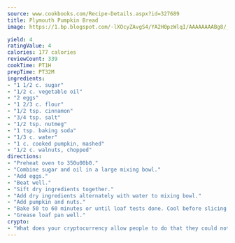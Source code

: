 ```yaml
---
source: www.cookbooks.com/Recipe-Details.aspx?id=327689
title: Plymouth Pumpkin Bread
image: https://1.bp.blogspot.com/-lXOcyZAvgS4/YA2H0pzWlqI/AAAAAAAABg8/_HX4JI-WmFM0Tz684w_qYjP9vBzksmFNgCLcBGAsYHQ/s219/20.png

yield: 4
ratingValue: 4
calories: 177 calories
reviewCount: 339
cookTime: PT1H
prepTime: PT32M
ingredients:
- "1 1/2 c. sugar"
- "1/2 c. vegetable oil"
- "2 eggs"
- "1 2/3 c. flour"
- "1/2 tsp. cinnamon"
- "3/4 tsp. salt"
- "1/2 tsp. nutmeg"
- "1 tsp. baking soda"
- "1/3 c. water"
- "1 c. cooked pumpkin, mashed"
- "1/2 c. walnuts, chopped"
directions:
- "Preheat oven to 350u00b0."
- "Combine sugar and oil in a large mixing bowl."
- "Add eggs."
- "Beat well."
- "Sift dry ingredients together."
- "Add dry ingredients alternately with water to mixing bowl."
- "Add pumpkin and nuts."
- "Bake 50 to 60 minutes or until loaf tests done. Cool before slicing."
- "Grease loaf pan well."
crypto:
- "What does your cryptocurrency allow people to do that they could not do otherwise, and how does it help them do existing tasks more quickly or cheaply?"
---
```

